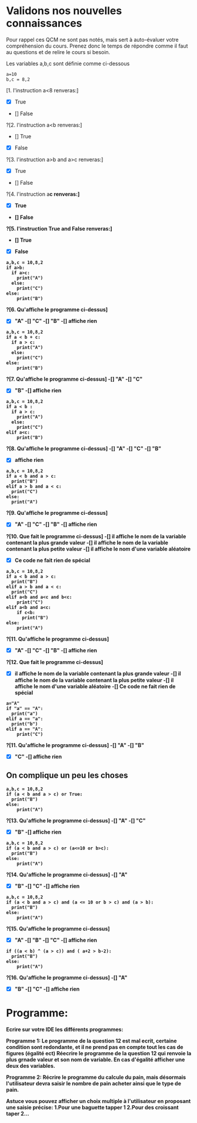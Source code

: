 # Validons nos nouvelles connaissances
Pour rappel ces QCM ne sont pas notés, mais sert à auto-évaluer votre compréhension du cours. Prenez donc le temps de répondre comme il faut au questions et de relire le cours si besoin.


Les variables a,b,c sont définie comme ci-dessous
```
a=10
b,c = 8,2
```

[1. l'instruction a<8 renveras:]
- [X] True
- [] False


?[2. l'instruction a<b renveras:]
- [] True
- [X] False

?[3. l'instruction a>b and a>c renveras:]
- [X] True
- [] False

?[4. l'instruction a<b and b>c renveras:]
- [X] True
- [] False

?[5. l'instruction True and False renveras:]
- [] True
- [X] False


```
a,b,c = 10,8,2
if a>b:
  if a>c:
    print("A")
  else:
    print("C")
else:
    print("B")
```

?[6. Qu'affiche le programme ci-dessus]
-[X] "A"
-[] "C"
-[] "B"
-[] affiche rien



```
a,b,c = 10,8,2
if a < b + c:
  if a > c:
    print("A")
  else:
    print("C")
else:
    print("B")
```

?[7. Qu'affiche le programme ci-dessus]
-[] "A"
-[] "C"
-[X] "B"
-[] affiche rien


```
a,b,c = 10,8,2
if a < b :
  if a > c:
    print("A")
  else:
    print("C")
elif a<c:
    print("B")    
```

?[8. Qu'affiche le programme ci-dessus]
-[] "A"
-[] "C"
-[] "B"
-[x] affiche rien

```
a,b,c = 10,8,2
if a < b and a > c:
  print("B")
elif a > b and a < c:
  print("C")
else:
  print("A")
```

?[9. Qu'affiche le programme ci-dessus]
-[X] "A"
-[] "C"
-[] "B"
-[] affiche rien


?[10. Que fait le programme ci-dessus]
-[] il affiche le nom de la variable contenant la plus grande valeur
-[] il affiche le nom de la variable contenant la plus petite valeur
-[] il affiche le nom d'une variable aléatoire
-[X] Ce code ne fait rien de spécial


```
a,b,c = 10,8,2
if a < b and a > c:
  print("B")
elif a > b and a < c:
  print("C")
elif a<b and a<c and b<c:
    print("C")
elif a<b and a<c:
    if c<b:
      print("B")
else:
    print("A")
```

?[11. Qu'affiche le programme ci-dessus]
-[X] "A"
-[] "C"
-[] "B"
-[] affiche rien


?[12. Que fait le programme ci-dessus]
-[X] il affiche le nom de la variable contenant la plus grande valeur
-[] il affiche le nom de la variable contenant la plus petite valeur
-[] il affiche le nom d'une variable aléatoire
-[] Ce code ne fait rien de spécial

```
a="A"
if "a" == "A":
  print("a")
elif a == "a":
  print("b")
elif a == "A":
    print("C")
```

?[11. Qu'affiche le programme ci-dessus]
-[] "A"
-[] "B"
-[X] "C"
-[] affiche rien




## On complique un peu les choses
```
a,b,c = 10,8,2
if (a < b and a > c) or True:
  print("B")
else:
    print("A")
```

?[13. Qu'affiche le programme ci-dessus]
-[] "A"
-[] "C"
-[X] "B"
-[] affiche rien


```
a,b,c = 10,8,2
if (a < b and a > c) or (a<=10 or b>c):
  print("B")
else:
    print("A")
```

?[14. Qu'affiche le programme ci-dessus]
-[] "A"
-[X] "B"
-[] "C"
-[] affiche rien



```
a,b,c = 10,8,2
if (a < b and a > c) and (a <= 10 or b > c) and (a > b):
  print("B")
else:
    print("A")
```

?[15. Qu'affiche le programme ci-dessus]
-[x] "A"
-[] "B"
-[] "C"
-[] affiche rien

```
if ((a < b) ^ (a > c)) and ( a+2 > b-2):
  print("B")
else:
    print("A")
```

?[16. Qu'affiche le programme ci-dessus]
-[] "A"
-[X] "B"
-[] "C"
-[] affiche rien





# Programme:
Ecrire sur votre IDE les différents programmes:


**Programme 1:**
Le programme de la question 12 est mal ecrit, certaine condition sont redondante, et il ne prend pas en compte tout les cas de figures (égalité ect)
Réecrire le programme de la question 12 qui renvoie la plus grnade valeur et son nom de variable. En cas d'égalité afficher une deux des variables.


**Programme 2:**
Récrire le programme du calcule du pain, mais désormais l'utilisateur devra saisir le nombre de pain acheter ainsi que le type de pain.

__Astuce vous pouvez afficher un choix multiple à l'utilisateur en proposant une saisie précise:__
__1.Pour une baguette tapper 1__
__2.Pour des croissant taper 2...__
